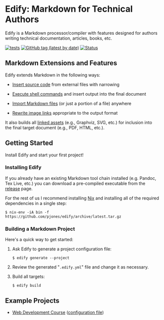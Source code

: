 # Edify: Markdown for Technical Authors

Edify is a Markdown processor/compiler with features designed for
authors writing technical documentation, articles, books, etc.

[![tests](https://github.com/pjones/edify/actions/workflows/tests.yml/badge.svg)](https://github.com/pjones/edify/actions/workflows/tests.yml)
[![GitHub tag (latest by date)](https://img.shields.io/github/v/tag/pjones/edify?label=release)](https://github.com/pjones/edify/releases)
[![Status](https://img.shields.io/badge/status-beta-yellow)](https://github.com/pjones/edify)

## Markdown Extensions and Features

Edify extends Markdown in the following ways:

  * [Insert source code][insert] from external files with narrowing

  * [Execute shell commands][exec] and insert output into the final document

  * [Import Markdown files][import] (or just a portion of a file) anywhere

  * [Rewrite image links][image] appropriate to the output format

It also builds all [linked assets][image] (e.g., Graphviz, SVG, etc.) for
inclusion into the final target document (e.g., PDF, HTML, etc.).

## Getting Started

Install Edify and start your first project!

### Installing Edify

If you already have an existing Markdown tool chain installed
(e.g. Pandoc, Tex Live, etc.) you can download a pre-compiled
executable from the [release][] page.

For the rest of us I recommend installing [Nix][] and installing all
of the required dependencies in a single step:

```
$ nix-env -iA bin -f https://github.com/pjones/edify/archive/latest.tar.gz
```

### Building a Markdown Project

Here's a quick way to get started:

  1. Ask Edify to generate a project configuration file:

     ```
     $ edify generate --project
     ```

  2. Review the generated "`.edify.yml`" file and change it as
     necessary.

  3. Build all targets:

     ```
     $ edify build
     ```

## Example Projects

  * [Web Development Course](https://github.com/devalot/webdev) ([configuration file](https://github.com/devalot/webdev/blob/master/.edify.yml))

[insert]: doc/insert.md
[exec]: doc/exec.md
[import]: doc/import.md
[image]: doc/image.md
[release]: https://github.com/pjones/edify/releases
[nix]: https://nixos.org/download.html
